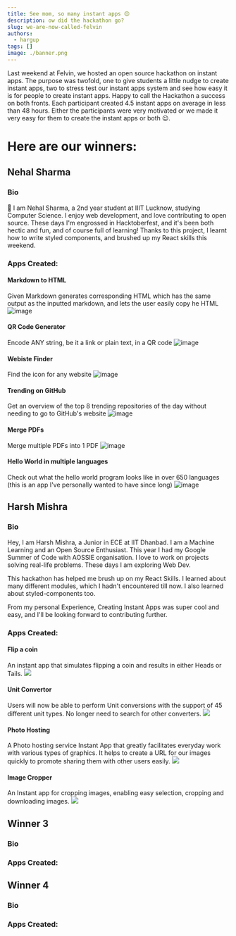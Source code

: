 ```yaml
---
title: See mom, so many instant apps 😍 
description: ow did the hackathon go?
slug: we-are-now-called-felvin
authors:
  - hargup
tags: []
image: ./banner.png
---
```


Last weekend at Felvin, we hosted an open source hackathon on instant apps. The purpose was twofold, one to give students a little nudge to create instant apps, two to stress test our instant apps system and see how easy it is for people to create instant apps. Happy to call the Hackathon a success on both fronts. Each participant created 4.5 instant apps on average in less than 48 hours. Either the participants were very motivated or we made it very easy for them to create the instant apps or both 😉.

# Here are our winners:

## Nehal Sharma
### Bio

👋 I am Nehal Sharma, a 2nd year student at IIIT Lucknow, studying Computer Science. I enjoy web development, and love contributing to open source. These days I'm engrossed in Hacktoberfest, and it's been both hectic and fun, and of course full of learning! Thanks to this project, I learnt how to write styled components, and brushed up my React skills this weekend.


### Apps Created:
#### Markdown to HTML
Given Markdown generates corresponding HTML which has the same output as the inputted markdown, and lets the user easily copy he HTML
![image](https://user-images.githubusercontent.com/68962290/137635239-8f53fa1a-9469-469f-b5e3-c22cb4a821df.png)

#### QR Code Generator
Encode ANY string, be it a link or plain text, in a QR code
![image](https://user-images.githubusercontent.com/68962290/137635251-630283a3-59ce-46b1-9ffd-7e62646e551f.png)

#### Webiste Finder
Find the icon for any website
![image](https://user-images.githubusercontent.com/68962290/137635264-955a45f0-2581-4282-ae7d-55d7821ad223.png)

#### Trending on GitHub
Get an overview of the top 8 trending repositories of the day without needing to go to GitHub's website
![image](https://user-images.githubusercontent.com/68962290/137635278-0068ad4d-c1cf-4190-86aa-f067af00f7fd.png)

#### Merge PDFs 
Merge multiple PDFs into 1 PDF
![image](https://user-images.githubusercontent.com/68962290/137635286-e4ae03ad-d345-431c-96eb-fb45aa5784b3.png)

#### Hello World in multiple languages 
Check out what the hello world program looks like in over 650 languages (this is an app I've personally wanted to have since long)
![image](https://user-images.githubusercontent.com/68962290/137635306-8d28fe58-3195-408b-bb94-ac2c844f362d.png)

##  Harsh Mishra 

### Bio
Hey, I am Harsh Mishra, a Junior in ECE at IIT Dhanbad. I am a Machine Learning and an Open Source Enthusiast. This year I had my Google Summer of Code with AOSSIE organisation. I love to work on projects solving real-life problems. These days I am exploring Web Dev.

This hackathon has helped me brush up on my React Skills. I learned about many different modules, which I hadn't encountered till now. I also learned about styled-components too.

From my personal Experience, Creating Instant Apps was super cool and easy, and I'll be looking forward to contributing further.

### Apps Created:
#### Flip a coin

An instant app that simulates flipping a coin and results in either Heads or Tails.
<img src="https://imgur.com/pM8n2H0.jpg" > 

#### Unit Convertor
Users will now be able to perform Unit conversions with the support of 45 different unit types. No longer need to search for other converters.
<img src="https://imgur.com/NJwvyFY.jpg" >

#### Photo Hosting
A Photo hosting service Instant App that greatly facilitates everyday work with various types of graphics. It helps to create a URL for our images quickly to promote sharing them with other users easily.
<img src="https://imgur.com/au1gKZH.jpg">

#### Image Cropper
An Instant app for cropping images, enabling easy selection, cropping and downloading images.
<img src="https://imgur.com/iH7x4m6.jpg">

## Winner 3

### Bio

### Apps Created:

## Winner 4

### Bio

### Apps Created:
